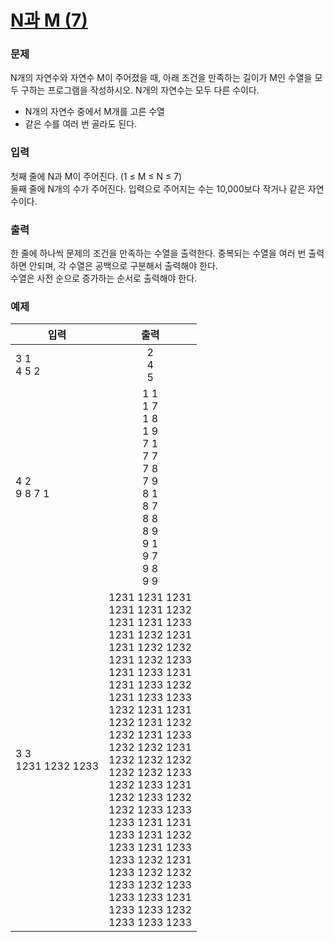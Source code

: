 # [N과 M (7)](https://www.acmicpc.net/problem/15656)  
  
### 문제  
  
N개의 자연수와 자연수 M이 주어졌을 때, 아래 조건을 만족하는 길이가 M인 수열을 모두 구하는 프로그램을 작성하시오. N개의 자연수는 모두 다른 수이다.  
 - N개의 자연수 중에서 M개를 고른 수열  
 - 같은 수를 여러 번 골라도 된다.  
  
### 입력  
  
첫째 줄에 N과 M이 주어진다. (1 ≤ M ≤ N ≤ 7)  
둘째 줄에 N개의 수가 주어진다. 입력으로 주어지는 수는 10,000보다 작거나 같은 자연수이다.  
  
### 출력  
  
한 줄에 하나씩 문제의 조건을 만족하는 수열을 출력한다. 중복되는 수열을 여러 번 출력하면 안되며, 각 수열은 공백으로 구분해서 출력해야 한다.  
수열은 사전 순으로 증가하는 순서로 출력해야 한다.  
  
### 예제  
  
|입력|출력|
|---|:---:|
|3 1<br/>4 5 2|2<br/>4<br/>5|
|4 2<br/>9 8 7 1|1 1<br/>1 7<br/>1 8<br/>1 9<br/>7 1<br/>7 7<br/>7 8<br/>7 9<br/>8 1<br/>8 7<br/>8 8<br/>8 9<br/>9 1<br/>9 7<br/>9 8<br/>9 9|
|3 3<br/>1231 1232 1233|1231 1231 1231<br/>1231 1231 1232<br/>1231 1231 1233<br/>1231 1232 1231<br/>1231 1232 1232<br/>1231 1232 1233<br/>1231 1233 1231<br/>1231 1233 1232<br/>1231 1233 1233<br/>1232 1231 1231<br/>1232 1231 1232<br/>1232 1231 1233<br/>1232 1232 1231<br/>1232 1232 1232<br/>1232 1232 1233<br/>1232 1233 1231<br/>1232 1233 1232<br/>1232 1233 1233<br/>1233 1231 1231<br/>1233 1231 1232<br/>1233 1231 1233<br/>1233 1232 1231<br/>1233 1232 1232<br/>1233 1232 1233<br/>1233 1233 1231<br/>1233 1233 1232<br/>1233 1233 1233|